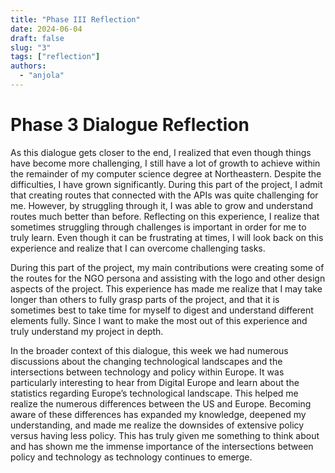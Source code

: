 ```yaml
---
title: "Phase III Reflection"
date: 2024-06-04
draft: false
slug: "3"
tags: ["reflection"]
authors:
  - "anjola"
---
```


# Phase 3 Dialogue Reflection

As this dialogue gets closer to the end, I realized that even though things have become more challenging, I still have a lot of growth to achieve within the remainder of my computer science degree at Northeastern. Despite the difficulties, I have grown significantly. During this part of the project, I admit that creating routes that connected with the APIs was quite challenging for me. However, by struggling through it, I was able to grow and understand routes much better than before. Reflecting on this experience, I realize that sometimes struggling through challenges is important in order for me to truly learn.  Even though it can be frustrating at times, I will look back on this experience and realize that I can overcome challenging tasks.

During this part of the project, my main contributions were creating some of the routes for the NGO persona and assisting with the logo and other design aspects of the project. This experience has made me realize that I may take longer than others to fully grasp parts of the project, and that it is sometimes best to take time for myself to digest and understand different elements fully. Since I want to make the most out of this experience and truly understand my project in depth.

In the broader context of this dialogue, this week we had numerous discussions about the changing technological landscapes and the intersections between technology and policy within Europe. It was particularly interesting to hear from Digital Europe and learn about the statistics regarding Europe’s technological landscape. This helped me realize the numerous differences between the US and  Europe. Becoming aware of these differences has expanded my knowledge, deepened my understanding, and made me realize the downsides of extensive policy versus having less policy. This has truly given me something to think about and has shown me the immense importance of the intersections between policy and technology as technology continues to emerge.


